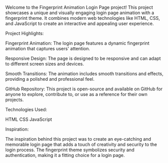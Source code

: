 Welcome to the Fingerprint Animation Login Page project! This project showcases a unique and visually engaging login page animation with a fingerprint theme. It combines modern web technologies like HTML, CSS, and JavaScript to create an interactive and appealing user experience.

Project Highlights:

Fingerprint Animation: The login page features a dynamic fingerprint animation that captures users' attention.

Responsive Design: The page is designed to be responsive and can adapt to different screen sizes and devices.

Smooth Transitions: The animation includes smooth transitions and effects, providing a polished and professional feel.

GitHub Repository: This project is open-source and available on GitHub for anyone to explore, contribute to, or use as a reference for their own projects.

Technologies Used:

HTML
CSS
JavaScript

Inspiration:

The inspiration behind this project was to create an eye-catching and memorable login page that adds a touch of creativity and security to the login process. The fingerprint theme symbolizes security and authentication, making it a fitting choice for a login page.
